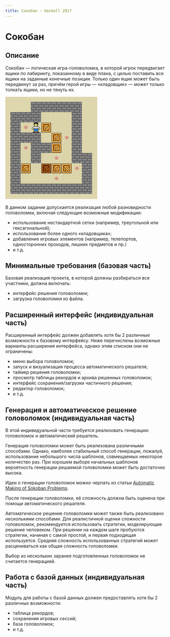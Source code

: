 ```yaml
---
title: Сокобан — Haskell 2017
---
```


<link rel="stylesheet" href="//maxcdn.bootstrapcdn.com/font-awesome/4.7.0/css/font-awesome.min.css">

Сокобан
=======

Описание
--------

Сокобан — логическая игра-головоломка, в которой игрок передвигает ящики по лабиринту,
показанному в виде плана, с целью поставить все ящики на заданные конечные позиции.
Только один ящик может быть передвинут за раз, причём герой игры — «кладовщик» — может только толкать ящики, но не тянуть их.

![Головоломка «Сокобан».](images/sokoban.gif)

В данном задании допускается реализация любой разновидности головоломки, включая следующие возможные модификации:

- использование нестандартной сетки (например, треугольной или гексагональной);
- использование более одного «кладовщика»;
- добавление игровых элементов (например, телепортов, односторонних проходов, лишних предметов и пр.)
- и т.д.

Минимальные требования (базовая часть)
--------------------------------------

Базовая реализация проекта, в которой должны разбираться все участники, должна включать:

- интерфейс решения головоломки;
- загрузка головоломки из файла.

Расширенный интерфейс (индивидуальная часть)
--------------------------------------------

Расширенный интерфейс должен добавлять хотя бы 2 различные возможности к базовому интерфейсу.
Ниже перечислены возможные варианты расширения интерфейса, однако этим списком они не ограничены:

- меню выбора головоломок;
- запуск и визуализация процесса автоматического решателя;
- таймер решения головоломки;
- просмотр таблицы рекордов и архива решенных головоломок;
- интерфейс сохранения/загрузки частичного решения;
- редактор головоломок;
- и т.д.

Генерация и автоматическое решение головоломок (индивидуальная часть)
---------------------------------------------------------------------

В этой индивидуальной части требуется реализовать генерацию головоломок и автоматический решатель.

Генерация головоломки может быть реализована различными способами.
Однако, наиболее стабильный способ генерации, пожалуй, использование небольшого числа
шаблонов, совмещаемых некоторое количество раз. При хорошем выборе начальных
шаблонов вероятность генерации решаемой головоломки может быть достаточно высока.

Идеи о генерации головоломок можно черпать из статьи [<i class="fa fa-lg fa-fw fa-file-pdf-o"></i> Automatic Making of Sokoban Problems](http://citeseerx.ist.psu.edu/viewdoc/download?doi=10.1.1.47.2303&rep=rep1&type=pdf).

После генерации головоломки, её сложность должна быть оценена при помощи автоматического решателя.

Автоматическое решение головоломки может также быть реализовано несколькими способами.
Для реалистичной оценки сложности головоломок, рекомендуется использовать стратегии, моделирующие решение человеком.
При решении на каждом шаге пробуются стратегии, начиная с самой простой, и первая подходящая используется.
Средняя сложность использованных стратегий может расцениваться как общая сложность головоломки.

Выбор из нескольких заранее подготовленных головоломок не считается генерацией.

Работа с базой данных (индивидуальная часть)
--------------------------------------------

Модуль для работы с базой данных должен предоставлять хотя бы 2 различных возможности:

- таблица рекордов;
- сохранения игровых сессий;
- база головоломок;
- и т.д.

